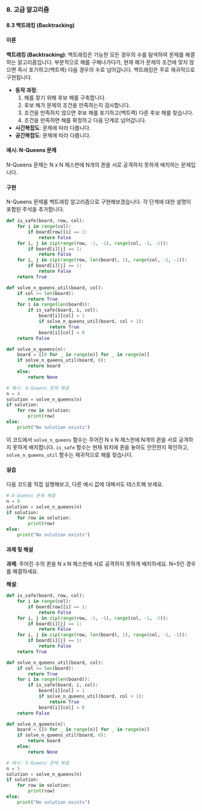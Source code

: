 ### 8. 고급 알고리즘 
#### 8.3 백트래킹 (Backtracking)

#### 이론
**백트래킹 (Backtracking)**: 백트래킹은 가능한 모든 경우의 수를 탐색하여 문제를 해결하는 알고리즘입니다. 부분적으로 해를 구해나가다가, 현재 해가 문제의 조건에 맞지 않으면 즉시 포기하고(백트랙) 다음 경우의 수로 넘어갑니다. 백트래킹은 주로 재귀적으로 구현됩니다.
- **동작 과정**:
  1. 해를 찾기 위해 후보 해를 구축합니다.
  2. 후보 해가 문제의 조건을 만족하는지 검사합니다.
  3. 조건을 만족하지 않으면 후보 해를 포기하고(백트랙) 다른 후보 해를 찾습니다.
  4. 조건을 만족하면 해를 확정하고 다음 단계로 넘어갑니다.
- **시간복잡도**: 문제에 따라 다릅니다.
- **공간복잡도**: 문제에 따라 다릅니다.

#### 예시: N-Queens 문제
N-Queens 문제는 N x N 체스판에 N개의 퀸을 서로 공격하지 못하게 배치하는 문제입니다.

#### 구현
N-Queens 문제를 백트래킹 알고리즘으로 구현해보겠습니다. 각 단계에 대한 설명이 포함된 주석을 추가합니다.

```python
def is_safe(board, row, col):
    for i in range(col):
        if board[row][i] == 1:
            return False
    for i, j in zip(range(row, -1, -1), range(col, -1, -1)):
        if board[i][j] == 1:
            return False
    for i, j in zip(range(row, len(board), 1), range(col, -1, -1)):
        if board[i][j] == 1:
            return False
    return True

def solve_n_queens_util(board, col):
    if col >= len(board):
        return True
    for i in range(len(board)):
        if is_safe(board, i, col):
            board[i][col] = 1
            if solve_n_queens_util(board, col + 1):
                return True
            board[i][col] = 0
    return False

def solve_n_queens(n):
    board = [[0 for _ in range(n)] for _ in range(n)]
    if solve_n_queens_util(board, 0):
        return board
    else:
        return None

# 예시: 4-Queens 문제 해결
n = 4
solution = solve_n_queens(n)
if solution:
    for row in solution:
        print(row)
else:
    print("No solution exists")
```

이 코드에서 `solve_n_queens` 함수는 주어진 N x N 체스판에 N개의 퀸을 서로 공격하지 못하게 배치합니다. `is_safe` 함수는 현재 위치에 퀸을 놓아도 안전한지 확인하고, `solve_n_queens_util` 함수는 재귀적으로 해를 찾습니다.

#### 실습
다음 코드를 직접 실행해보고, 다른 예시 값에 대해서도 테스트해 보세요.

```python
# 8-Queens 문제 해결
n = 8
solution = solve_n_queens(n)
if solution:
    for row in solution:
        print(row)
else:
    print("No solution exists")
```

#### 과제 및 해설
**과제**: 주어진 수의 퀸을 N x N 체스판에 서로 공격하지 못하게 배치하세요. N=5인 경우를 해결하세요.

**해설**:
```python
def is_safe(board, row, col):
    for i in range(col):
        if board[row][i] == 1:
            return False
    for i, j in zip(range(row, -1, -1), range(col, -1, -1)):
        if board[i][j] == 1:
            return False
    for i, j in zip(range(row, len(board), 1), range(col, -1, -1)):
        if board[i][j] == 1:
            return False
    return True

def solve_n_queens_util(board, col):
    if col >= len(board):
        return True
    for i in range(len(board)):
        if is_safe(board, i, col):
            board[i][col] = 1
            if solve_n_queens_util(board, col + 1):
                return True
            board[i][col] = 0
    return False

def solve_n_queens(n):
    board = [[0 for _ in range(n)] for _ in range(n)]
    if solve_n_queens_util(board, 0):
        return board
    else:
        return None

# 예시: 5-Queens 문제 해결
n = 5
solution = solve_n_queens(n)
if solution:
    for row in solution:
        print(row)
else:
    print("No solution exists")
```
